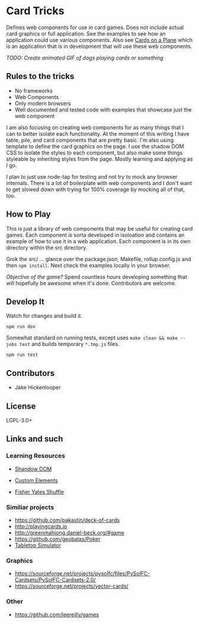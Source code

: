 # Card Tricks

Defines web components for use in card games. Does not include actual card
graphics or full application.  See the examples to see how an application could
use various components. Also see 
[Cards on a Plane](https://gitlab.com/jkenlooper/wip-card)
which is an application that is in development that will use these web
components.

_TODO: Create animated GIF of dogs playing cards or something_

## Rules to the tricks

* No frameworks
* Web Components
* Only modern browsers
* Well documented and tested code with examples that showcase just the web component

I am also focusing on creating web components for as many things that I can to
better isolate each functionality.  At the moment of this writing I have table,
pile, and card components that are pretty basic.  I'm also using template to
define the card graphics on the page.  I use the shadow DOM CSS to
isolate the styles to each component, but also make some things styleable by
inheriting styles from the page.  Mostly learning and applying as I go.

I plan to just use node-tap for testing and not try to mock any browser
internals.  There is a lot of boilerplate with web components and I don't want
to get slowed down with trying for 100% coverage by mocking all of that, too.

## How to Play

This is just a library of web components that may be useful for creating card
games.  Each component is sorta developed in isoloation and contains an example
of how to use it in a web application.  Each component is in its own directory
within the src directory.

Grok the src/ ... glance over the package.json, Makefile, rollup.config.js and
then `npm install`.  Next check the examples locally in your browser.  

*Objective of the game?* Spend countless hours developing something that will
hopefully be awesome when it's done.  Contributors are welcome.

## Develop It

Watch for changes and build it.

```
npm run dev
```

Somewhat standard on running tests, except uses 
`make clean && make --jobs test`
and builds temporary `*.tmp.js` files.
```
npm run test
```

## Contributors

* Jake Hickenlooper


## License

LGPL-3.0+

## Links and such

### Learning Resources

* [Shandow DOM](https://developers.google.com/web/fundamentals/getting-started/primers/shadowdom)
* [Custom Elements](https://developers.google.com/web/fundamentals/getting-started/primers/customelements)

* [Fisher Yates Shuffle](https://en.wikipedia.org/wiki/Fisher–Yates_shuffle)


### Similiar projects

* https://github.com/pakastin/deck-of-cards
* http://playingcards.io
* http://greenmahjong.daniel-beck.org/#game
* https://github.com/geobalas/Poker
* [Tabletop Simulator](http://berserk-games.com/tabletop-simulator/)

### Graphics

* https://sourceforge.net/projects/pysolfc/files/PySolFC-Cardsets/PySolFC-Cardsets-2.0/
* https://sourceforge.net/projects/vector-cards/

### Other

* https://github.com/leereilly/games
